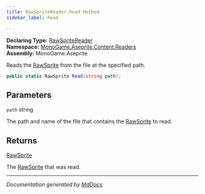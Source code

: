 ```yaml
---
title: RawSpriteReader.Read Method
sidebar_label: Read

---
```


**Declaring Type:** [RawSpriteReader](../)  
**Namespace:** [MonoGame.Aseprite.Content.Readers](../../)  
**Assembly:** MonoGame.Aseprite

Reads the [RawSprite](../../../../RawTypes/RawSprite/) from the file at the specified path.

```csharp
public static RawSprite Read(string path);
```

## Parameters

`path`  string

The path and name of the file that contains the [RawSprite](../../../../RawTypes/RawSprite/) to read.

## Returns

[RawSprite](../../../../RawTypes/RawSprite/)

The [RawSprite](../../../../RawTypes/RawSprite/) that was read.

___

*Documentation generated by [MdDocs](https://github.com/ap0llo/mddocs)*
